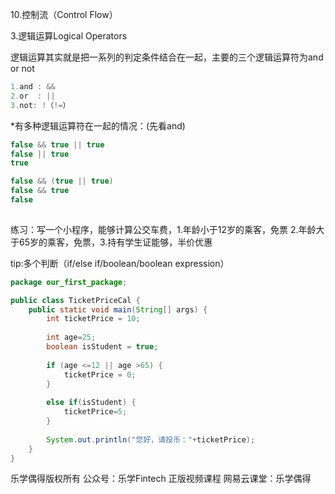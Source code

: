 

10.控制流（Control Flow）



3.逻辑运算Logical Operators

逻辑运算其实就是把一系列的判定条件结合在一起，主要的三个逻辑运算符为and or not

```java
1.and : &&
2.or  : ||
3.not: !（!=）
```

*有多种逻辑运算符在一起的情况：(先看and)

```java
false && true || true 
false || true
true

false && (true || true) 
false && true
false
    

```







练习：写一个小程序，能够计算公交车费，1.年龄小于12岁的乘客，免票 2.年龄大于65岁的乘客，免票，3.持有学生证能够，半价优惠

tip:多个判断（if/else if/boolean/boolean expression）



```java
package our_first_package;

public class TicketPriceCal {
	public static void main(String[] args) {
		int ticketPrice = 10;
		
		int age=25;
		boolean isStudent = true;
		
		if (age <=12 || age >65) {
			ticketPrice = 0;
		}
		
		else if(isStudent) {
			ticketPrice=5;
		}
		
		System.out.println("您好，请投币："+ticketPrice);	
	}
}

```



乐学偶得版权所有  公众号：乐学Fintech  正版视频课程 网易云课堂：乐学偶得

